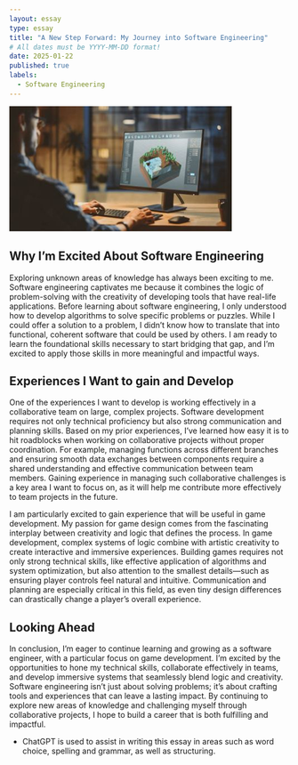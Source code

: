 ```yaml
---
layout: essay
type: essay
title: "A New Step Forward: My Journey into Software Engineering"
# All dates must be YYYY-MM-DD format!
date: 2025-01-22
published: true
labels:
  - Software Engineering
---
```

<img src="../img/essays/softwarestockimage.jpg">


## Why I’m Excited About Software Engineering

Exploring unknown areas of knowledge has always been exciting to me. Software engineering captivates me because it combines the logic of problem-solving with the creativity of developing tools that have real-life applications. Before learning about software engineering, I only understood how to develop algorithms to solve specific problems or puzzles. While I could offer a solution to a problem, I didn’t know how to translate that into functional, coherent software that could be used by others. I am ready to learn the foundational skills necessary to start bridging that gap, and I’m excited to apply those skills in more meaningful and impactful ways.

## Experiences I Want to gain and Develop

One of the experiences I want to develop is working effectively in a collaborative team on large, complex projects. Software development requires not only technical proficiency but also strong communication and planning skills. Based on my prior experiences, I’ve learned how easy it is to hit roadblocks when working on collaborative projects without proper coordination. For example, managing functions across different branches and ensuring smooth data exchanges between components require a shared understanding and effective communication between team members. Gaining experience in managing such collaborative challenges is a key area I want to focus on, as it will help me contribute more effectively to team projects in the future.

I am particularly excited to gain experience that will be useful in game development. My passion for game design comes from the fascinating interplay between creativity and logic that defines the process. In game development, complex systems of logic combine with artistic creativity to create interactive and immersive experiences. Building games requires not only strong technical skills, like effective application of algorithms and system optimization, but also attention to the smallest details—such as ensuring player controls feel natural and intuitive. Communication and planning are especially critical in this field, as even tiny design differences can drastically change a player’s overall experience.

## Looking Ahead

In conclusion, I’m eager to continue learning and growing as a software engineer, with a particular focus on game development. I’m excited by the opportunities to hone my technical skills, collaborate effectively in teams, and develop immersive systems that seamlessly blend logic and creativity. Software engineering isn’t just about solving problems; it’s about crafting tools and experiences that can leave a lasting impact. By continuing to explore new areas of knowledge and challenging myself through collaborative projects, I hope to build a career that is both fulfilling and impactful.

- ChatGPT is used to assist in writing this essay in areas such as word choice, spelling and grammar, as well as structuring.


